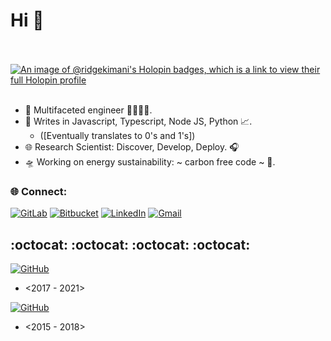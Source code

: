 # Hi 👋
<br></br>
[![An image of @ridgekimani's Holopin badges, which is a link to view their full Holopin profile](https://holopin.me/ridgekimani)](https://holopin.io/@ridgekimani)
<br></br>
- 👀 Multifaceted engineer 👨‍🔬🔬🧬.
- 🌱 Writes in Javascript, Typescript, Node JS, Python 📈.
  - ([Eventually translates to 0's and 1's])
- 🌐 Research Scientist: Discover, Develop, Deploy. 🎧
- 🛸 Working on energy sustainability: ~ carbon free code ~ 🔋.


### 🌐 Connect:
[![GitLab](https://img.shields.io/badge/gitlab-%23181717.svg?style=for-the-badge&logo=gitlab&logoColor=white)](https://gitlab.com/ridgekimani)
[![Bitbucket](https://img.shields.io/badge/bitbucket-%230047B3.svg?style=for-the-badge&logo=bitbucket&logoColor=white)](https://bitbucket.org/ridgekimani)
[![LinkedIn](https://img.shields.io/badge/linkedin-%230077B5.svg?style=for-the-badge&logo=linkedin&logoColor=white)](https://linkedin.com/in/ridge-kimani)
[![Gmail](https://img.shields.io/badge/Gmail-D14836?style=for-the-badge&logo=gmail&logoColor=white)](mailto:ridgekimani@gmail.com)

## :octocat: :octocat: :octocat: :octocat:
<a target="_blank" href="https://github.com/rnkimani?tab=overview&from=2020-12-01&to=2020-12-31">[![GitHub](https://img.shields.io/badge/rnkimani-%23121011.svg?style=for-the-badge&logo=github&logoColor=white)](https://github.com/rnkimani?tab=overview&from=2020-12-01&to=2020-12-31)</a>
- <2017 - 2021>

<a target="_blank" href="https://github.com/ridgekimani?tab=overview&from=2018-12-01&to=2018-12-3">[![GitHub](https://img.shields.io/badge/ridgekimani-%23121011.svg?style=for-the-badge&logo=github&logoColor=white)](https://github.com/ridgekimani?tab=overview&from=2018-12-01&to=2018-12-31)</a>
- <2015 - 2018>


<br/>
